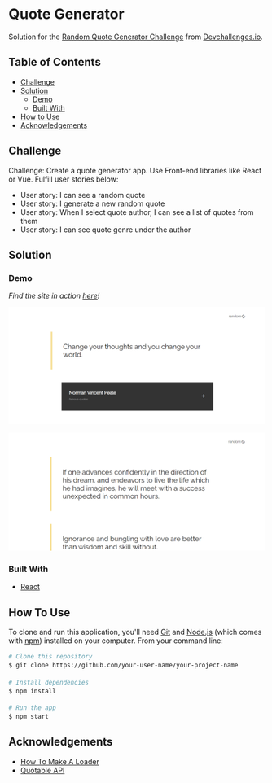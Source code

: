 # Quote Generator

Solution for the [Random Quote Generator Challenge](https://devchallenges.io/challenges/8Y3J4ucAMQpSnYTwwWW8) from [Devchallenges.io](https://devchallenges.io).

<!-- TABLE OF CONTENTS -->

## Table of Contents

- [Challenge](#challenge)
- [Solution](#solution)
  - [Demo](#demo)
  - [Built With](#built-with)
- [How to Use](#how-to-use)
- [Acknowledgements](#acknowledgements)

<!-- Challenge -->

## Challenge

Challenge: Create a quote generator app. Use Front-end libraries like React or Vue.
Fulfill user stories below:

- User story: I can see a random quote
- User story: I generate a new random quote
- User story: When I select quote author, I can see a list of quotes from them
- User story: I can see quote genre under the author

<!-- Solution -->

## Solution

### Demo

_Find the site in action [here](https://musing-pike-ae2f14.netlify.app/)!_

![screenshot-random-quote](src/images/randomQuote.PNG)

![screenshot-quotes-by-author](src/images/quotesByAuthor.PNG)

### Built With

<!-- This section should list any major frameworks that you built your project using. Here are a few examples.-->

- [React](https://reactjs.org/)

## How To Use

<!-- For example: -->

To clone and run this application, you'll need [Git](https://git-scm.com) and [Node.js](https://nodejs.org/en/download/) (which comes with [npm](http://npmjs.com)) installed on your computer. From your command line:

```bash
# Clone this repository
$ git clone https://github.com/your-user-name/your-project-name

# Install dependencies
$ npm install

# Run the app
$ npm start
```

## Acknowledgements

- [How To Make A Loader](https://www.w3schools.com/howto/howto_css_loader.asp)
- [Quotable API](https://github.com/lukePeavey/quotable)
